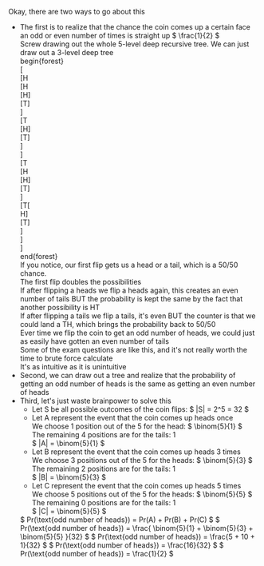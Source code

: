Okay, there are two ways to go about this

<ul>
<li> The first is to realize that the chance the coin comes up a certain face an odd or even number of times is straight up $ \frac{1}{2} $ <br/> 
Screw drawing out the whole 5-level deep recursive tree. We can just draw out a 3-level deep tree <br/> 
begin{forest} <br/> 
[ <br/> 
[H <br/> 
[H <br/> 
[H] <br/> 
[T] <br/> 
] <br/> 
[T <br/> 
[H] <br/> 
[T] <br/> 
] <br/> 
] <br/> 
[T <br/> 
[H <br/> 
[H] <br/> 
[T] <br/> 
] <br/> 
[T[ <br/> 
H] <br/> 
[T] <br/> 
] <br/> 
] <br/> 
] <br/> 
end{forest} <br/> 
If you notice, our first flip gets us a head or a tail, which is a 50/50 chance. <br/> 
The first flip doubles the possibilities <br/> 
If after flipping a heads we flip a heads again, this creates an even number of tails BUT the probability is kept the same by the fact that another possibility is HT <br/> 
If after flipping a tails we flip a tails, it's even BUT the counter is that we could land a TH, which brings the probability back to 50/50 <br/> 
Ever time we flip the coin to get an odd number of heads, we could just as easily have gotten an even number of tails <br/> 
Some of the exam questions are like this, and it's not really worth the time to brute force calculate <br/> 
It's as intuitive as it is unintuitive
<li> Second, we can draw out a tree and realize that the probability of getting an odd number of heads is the same as getting an even number of heads
<li> Third, let's just waste brainpower to solve this <br/> 
<ul>
<li> Let S be all possible outcomes of the coin flips: $ |S| = 2^5 = 32 $
<li> Let A represent the event that the coin comes up heads once <br/> 
We choose 1 position out of the 5 for the head: $ \binom{5}{1} $ <br/> 
The remaining 4 positions are for the tails: 1 <br/> 
$ |A| = \binom{5}{1} $
<li> Let B represent the event that the coin comes up heads 3 times <br/> 
We choose 3 positions out of the 5 for the heads: $ \binom{5}{3} $ <br/> 
The remaining 2 positions are for the tails: 1 <br/> 
$ |B| = \binom{5}{3} $
<li> Let C represent the event that the coin comes up heads 5 times <br/> 
We choose 5 positions out of the 5 for the heads: $ \binom{5}{5} $ <br/> 
The remaining 0 positions are for the tails: 1 <br/> 
$ |C| = \binom{5}{5} $
</ul>
$ Pr(\text{odd number of heads}) = Pr(A) + Pr(B) + Pr(C) $ 
$ Pr(\text{odd number of heads}) = \frac{ \binom{5}{1} + \binom{5}{3} + \binom{5}{5} }{32} $ 
$ Pr(\text{odd number of heads}) = \frac{5 + 10 + 1}{32} $ 
$ Pr(\text{odd number of heads}) = \frac{16}{32} $ 
$ Pr(\text{odd number of heads}) = \frac{1}{2} $
</ul>
